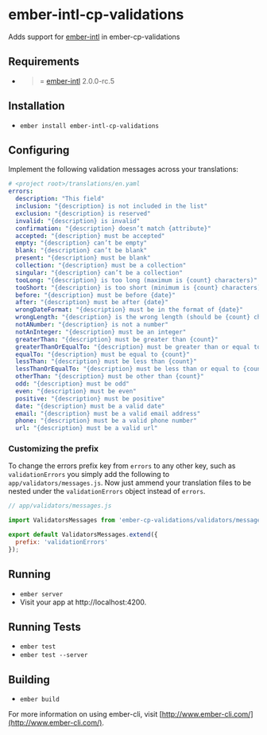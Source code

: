 # ember-intl-cp-validations

Adds support for [ember-intl](https://github.com/yahoo/ember-intl) in ember-cp-validations

## Requirements

* >= [ember-intl](https://github.com/yahoo/ember-intl) 2.0.0-rc.5

## Installation

* `ember install ember-intl-cp-validations`

## Configuring

Implement the following validation messages across your translations:

```yaml
# <project root>/translations/en.yaml
errors:
  description: "This field"
  inclusion: "{description} is not included in the list"
  exclusion: "{description} is reserved"
  invalid: "{description} is invalid"
  confirmation: "{description} doesn’t match {attribute}"
  accepted: "{description} must be accepted"
  empty: "{description} can’t be empty"
  blank: "{description} can’t be blank"
  present: "{description} must be blank"
  collection: "{description} must be a collection"
  singular: "{description} can’t be a collection"
  tooLong: "{description} is too long (maximum is {count} characters)"
  tooShort: "{description} is too short (minimum is {count} characters)"
  before: "{description} must be before {date}"
  after: "{description} must be after {date}"
  wrongDateFormat: "{description} must be in the format of {date}"
  wrongLength: "{description} is the wrong length (should be {count} characters)"
  notANumber: "{description} is not a number"
  notAnInteger: "{description} must be an integer"
  greaterThan: "{description} must be greater than {count}"
  greaterThanOrEqualTo: "{description} must be greater than or equal to {count}"
  equalTo: "{description} must be equal to {count}"
  lessThan: "{description} must be less than {count}"
  lessThanOrEqualTo: "{description} must be less than or equal to {count}"
  otherThan: "{description} must be other than {count}"
  odd: "{description} must be odd"
  even: "{description} must be even"
  positive: "{description} must be positive"
  date: "{description} must be a valid date"
  email: "{description} must be a valid email address"
  phone: "{description} must be a valid phone number"
  url: "{description} must be a valid url"
```

### Customizing the prefix

To change the errors prefix key from `errors` to any other key, such as `validationErrors` you simply add the following to `app/validators/messages.js`.  Now just ammend your translation files to be nested under the `validationErrors` object instead of `errors`.

```js
// app/validators/messages.js

import ValidatorsMessages from 'ember-cp-validations/validators/messages';

export default ValidatorsMessages.extend({
  prefix: 'validationErrors'
});
```

## Running

* `ember server`
* Visit your app at http://localhost:4200.

## Running Tests

* `ember test`
* `ember test --server`

## Building

* `ember build`

For more information on using ember-cli, visit [http://www.ember-cli.com/](http://www.ember-cli.com/).
